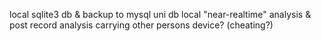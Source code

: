local sqlite3 db & backup to mysql uni db
local "near-realtime" analysis & post record analysis
carrying other persons device? (cheating?)